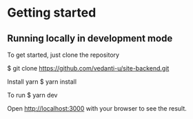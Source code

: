 # Getting started

## Running locally in development mode

To get started, just clone the repository 

  $ git clone https://github.com/vedanti-u/site-backend.git

Install yarn
  $  yarn install

To run
  $ yarn dev

Open [http://localhost:3000](http://localhost:3000) with your browser to see the result.


 
 

